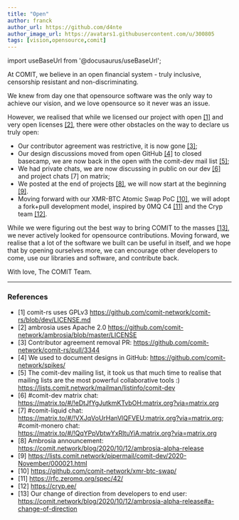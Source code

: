 ```yaml
---
title: "Open"
author: franck
author_url: https://github.com/d4nte
author_image_url: https://avatars1.githubusercontent.com/u/300805
tags: [vision,opensource,comit]
---
```


import useBaseUrl from '@docusaurus/useBaseUrl';

At COMIT, we believe in an open financial system - truly inclusive, censorship resistant and non-discriminating.

We knew from day one that opensource software was the only way to achieve our vision, and we love opensource so it never was an issue.

However, we realised that while we licensed our project with open [[1]](https://github.com/comit-network/comit-rs/blob/dev/LICENSE.md) and very open licenses [[2]](https://github.com/comit-network/ambrosia/blob/master/LICENSE), there were other obstacles on the way to declare us truly open:

- Our contributor agreement was restrictive, it is now gone [[3]](https://github.com/comit-network/comit-rs/pull/3344);
- Our design discussions moved from open GitHub [[4]](https://github.com/comit-network/spikes/) to closed basecamp, we are now back in the open with the comit-dev mail list [[5]](https://lists.comit.network/mailman/listinfo/comit-dev);
- We had private chats, we are now discussing in public on our dev [[6]](https://matrix.to/#/!eDtJfYgJutkmKTvbOH:matrix.org?via=matrix.org) and project chats [7] on matrix;
- We posted at the end of projects [[8]](https://comit.network/blog/2020/10/12/ambrosia-alpha-release), we will now start at the beginning [[9]](https://lists.comit.network/pipermail/comit-dev/2020-November/000021.html).
- Moving forward with our XMR-BTC Atomic Swap PoC [[10]](https://github.com/comit-network/xmr-btc-swap/), we will adopt a fork+pull development model, inspired by 0MQ C4 [[11]](https://rfc.zeromq.org/spec/42/) and the Cryp team [[12]](https://cryp.ee/).
 
While we were figuring out the best way to bring COMIT to the masses [[13]](https://comit.network/blog/2020/10/12/ambrosia-alpha-release#a-change-of-direction), we never actively looked for opensource contributions.
Moving forward, we realise that a lot of the software we built can be useful in itself, and we hope that by opening ourselves more, we can encourage other developers to come, use our libraries and software, and contribute back.

With love,
The COMIT Team.

---

### References
 
- [1] comit-rs uses GPLv3 https://github.com/comit-network/comit-rs/blob/dev/LICENSE.md
- [2] ambrosia uses Apache 2.0 https://github.com/comit-network/ambrosia/blob/master/LICENSE
- [3] Contributor agreement removal PR: https://github.com/comit-network/comit-rs/pull/3344
- [4] We used to document designs in GitHub: https://github.com/comit-network/spikes/
- [5] The comit-dev mailing list, it took us that much time to realise that mailing lists are the most powerful collaborative tools :) https://lists.comit.network/mailman/listinfo/comit-dev
- [6] #comit-dev matrix chat: https://matrix.to/#/!eDtJfYgJutkmKTvbOH:matrix.org?via=matrix.org
- [7] #comit-liquid chat: https://matrix.to/#/!VXJqVoUrHanVlQFVEU:matrix.org?via=matrix.org; #comit-monero chat: https://matrix.to/#/!QqYPpVbtwYxRItuYiA:matrix.org?via=matrix.org
- [8] Ambrosia announcement: https://comit.network/blog/2020/10/12/ambrosia-alpha-release
- [9] https://lists.comit.network/pipermail/comit-dev/2020-November/000021.html
- [10] https://github.com/comit-network/xmr-btc-swap/
- [11] https://rfc.zeromq.org/spec/42/
- [12] https://cryp.ee/
- [13] Our change of direction from developers to end user: https://comit.network/blog/2020/10/12/ambrosia-alpha-release#a-change-of-direction

